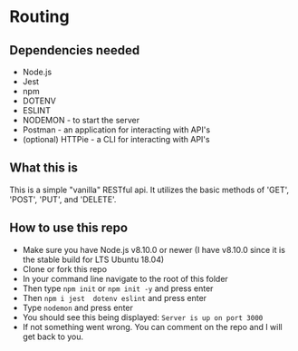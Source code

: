 # Routing

## Dependencies needed
* Node.js
* Jest
* npm
* DOTENV
* ESLINT
* NODEMON - to start the server
* Postman - an application for interacting with API's
* (optional) HTTPie - a CLI for interacting with API's

## What this is
This is a simple "vanilla" RESTful api. It utilizes the basic methods of 'GET', 'POST', 'PUT', and 'DELETE'.

## How to use this repo
* Make sure you have Node.js v8.10.0 or newer (I have v8.10.0 since it is the stable build for LTS Ubuntu 18.04)
* Clone or fork this repo
* In your command line navigate to the root of this folder
* Then type `npm init`  or  `npm init -y` and press enter
* Then `npm i jest  dotenv eslint` and press enter
* Type `nodemon` and press enter
* You should see this being displayed: `Server is up on port 3000`
* If not something went wrong. You can comment on the repo and I will get back to you.